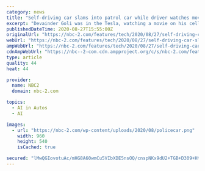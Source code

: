 ```yaml
---
category: news
title: "Self-driving car slams into patrol car while driver watches movie"
excerpt: "Devainder Goli was in the Tesla, watching a movie on his cell phone while his car drove itself, officials said."
publishedDateTime: 2020-08-27T15:55:00Z
originalUrl: "https://nbc-2.com/features/tech/2020/08/27/self-driving-car-slams-into-patrol-car-while-driver-watches-movie/"
webUrl: "https://nbc-2.com/features/tech/2020/08/27/self-driving-car-slams-into-patrol-car-while-driver-watches-movie/"
ampWebUrl: "https://nbc-2.com/features/tech/2020/08/27/self-driving-car-slams-into-patrol-car-while-driver-watches-movie/amp/"
cdnAmpWebUrl: "https://nbc--2-com.cdn.ampproject.org/c/s/nbc-2.com/features/tech/2020/08/27/self-driving-car-slams-into-patrol-car-while-driver-watches-movie/amp/"
type: article
quality: 44
heat: 44

provider:
  name: NBC2
  domain: nbc-2.com

topics:
  - AI in Autos
  - AI

images:
  - url: "https://nbc-2.com/wp-content/uploads/2020/08/policecar.png"
    width: 960
    height: 540
    isCached: true

secured: "lMwQGIovotuAc/mHG8A60wmCu5VIbXDE5nsOQ/cnspNKx9dU2+TGB+D309+HtnsZdZgRNT6kHJ15RHd2UidswL2VhaQ99rZkpTqbQBDQTXeNKiCQhXJ7H/qfokWkMA+s+qoZT4DbaTyvoatr7uJHD0eEsy2BNA2j+l8M4ydRqqnkv38KAQOeXmxlRMQMdESrNphT1b7+VoAwSXCA2eHVCQhABCryY8IPzUklPm7EgwoZ5AIo2JGEsJiMRukYjmYg2BypimciNBpqk3vFjxSO0ddKTYTOszJ7RmF8wYVayLTnR6QOJJT+G+V22fIRr0TM4mHWuuRCc+/jkPAItPABWYyrv5j/elQHLEKFh9YUt7A=;je8csek3xUuFAJ4PmhcoYw=="
---
```


